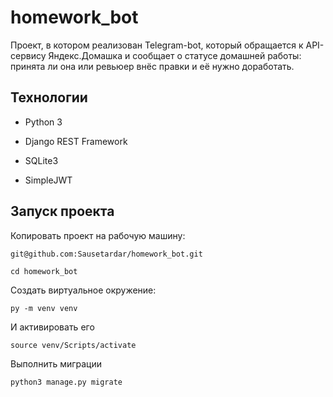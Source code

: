 # homework_bot
Проект, в котором реализован Telegram-bot, который обращается к API-сервису Яндекс.Домашка и сообщает о статусе домашней работы: принята ли она или ревьюер внёс правки и её нужно доработать.
## Технологии
* Python 3

* Django REST Framework

* SQLite3

* SimpleJWT

## Запуск проекта

Копировать проект на рабочую машину:
```
git@github.com:Sausetardar/homework_bot.git
```

```
cd homework_bot
```
Создать виртуальное окружение:
```
py -m venv venv
```
И активировать его
```
source venv/Scripts/activate
```
Выполнить миграции
```
python3 manage.py migrate
```
